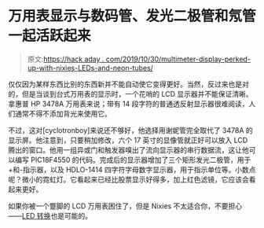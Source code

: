 # 万用表显示与数码管、发光二极管和氖管一起活跃起来

> 原文:[https://hack aday . com/2019/10/30/multimeter-display-perked-up-with-nixies-LEDs-and-neon-tubes/](https://hackaday.com/2019/10/30/multimeter-display-perked-up-with-nixies-leds-and-neon-tubes/)

仅仅因为某样东西比别的东西新并不能自动使它变得更好。当然，反过来也是对的，但是当谈到台式万用表的显示时，一个花哨的 LCD 显示器并不能保证清晰。拿惠普 HP 3478A 万用表来说；带有 14 段字符的普通透反射显示器很难阅读，人们通常不得不添加背光来使用它。

不过，这对[cyclotronboy]来说还不够好，他选择用谢妮管完全取代了 3478A 的显示屏。他注意到，只要稍加修改，六个 17 英寸的显像管就正好可以放入 LCD 腾出的窗口。他用一组异或门和触发器嗅出了流向显示器的串行数据流，这让他可以编写 PIC18F4550 的代码。完成后的显示器增加了三个矩形发光二极管，用于+和-指示器，以及 HDLO-1414 四字符字母数字显示器，用于指示单位等。小数点呢？微小的霓虹灯。它看起来已经比股票显示好得多，加上红色滤镜，它应该会看起来更好。

如果你被一个蹩脚的 LCD 万用表困住了，但是 Nixies 不太适合你，不要担心——[LED 转换](https://hackaday.com/2017/11/15/leds-give-hp-3457a-ddms-lcd-display-the-boot/)也是可能的。